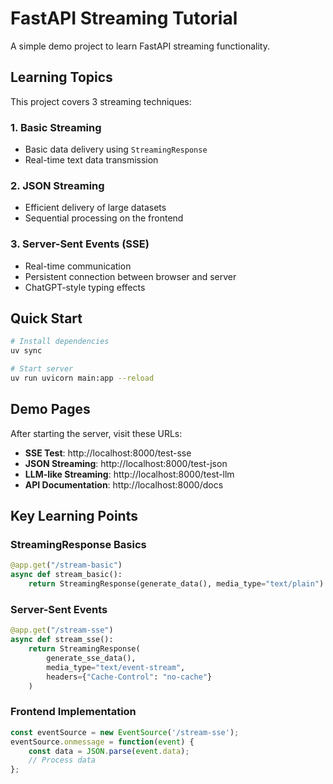 # FastAPI Streaming Tutorial

A simple demo project to learn FastAPI streaming functionality.

## Learning Topics

This project covers 3 streaming techniques:

### 1. Basic Streaming
- Basic data delivery using `StreamingResponse`
- Real-time text data transmission

### 2. JSON Streaming
- Efficient delivery of large datasets
- Sequential processing on the frontend

### 3. Server-Sent Events (SSE)
- Real-time communication
- Persistent connection between browser and server
- ChatGPT-style typing effects

## Quick Start

```bash
# Install dependencies
uv sync

# Start server
uv run uvicorn main:app --reload
```

## Demo Pages

After starting the server, visit these URLs:

- **SSE Test**: http://localhost:8000/test-sse
- **JSON Streaming**: http://localhost:8000/test-json  
- **LLM-like Streaming**: http://localhost:8000/test-llm
- **API Documentation**: http://localhost:8000/docs

## Key Learning Points

### StreamingResponse Basics
```python
@app.get("/stream-basic")
async def stream_basic():
    return StreamingResponse(generate_data(), media_type="text/plain")
```

### Server-Sent Events
```python
@app.get("/stream-sse")
async def stream_sse():
    return StreamingResponse(
        generate_sse_data(),
        media_type="text/event-stream",
        headers={"Cache-Control": "no-cache"}
    )
```

### Frontend Implementation
```javascript
const eventSource = new EventSource('/stream-sse');
eventSource.onmessage = function(event) {
    const data = JSON.parse(event.data);
    // Process data
};
```